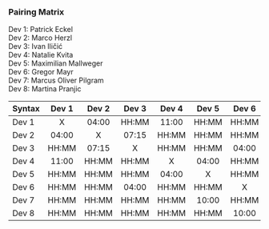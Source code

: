 ### Pairing Matrix
Dev 1: Patrick Eckel <br/>
Dev 2: Marco Herzl <br/>
Dev 3: Ivan Iličić <br/>
Dev 4: Natalie Kvita <br/>
Dev 5: Maximilian Mallweger <br/>
Dev 6: Gregor Mayr <br/>
Dev 7: Marcus Oliver Pilgram <br/>
Dev 8: Martina Pranjic <br/>

| Syntax      | Dev 1   	| Dev 2   	  | Dev 3   	| Dev 4   	  | Dev 5   	| Dev 6   	  | Dev 7   	| Dev 8   	  |
| :---        |    :----:   |    :----:   |    :----:   |    :----:   |    :----:   |    :----:   |    :----:   |    :----:   |
| Dev 1       | X           | 04:00       | HH:MM       | 11:00       | HH:MM       | HH:MM       | HH:MM       | HH:MM       |
| Dev 2       | 04:00       | X           | 07:15       | HH:MM       | HH:MM       | HH:MM       | HH:MM       | HH:MM       |
| Dev 3       | HH:MM       | 07:15       | X           | HH:MM       | HH:MM       | 04:00       | HH:MM       | HH:MM       |
| Dev 4       | 11:00       | HH:MM       | HH:MM       | X           | 04:00       | HH:MM       | HH:MM       | HH:MM       |
| Dev 5       | HH:MM       | HH:MM       | HH:MM       | 04:00       | X           | HH:MM       | 10:00       | HH:MM       |
| Dev 6       | HH:MM       | HH:MM       | 04:00       | HH:MM       | HH:MM       | X           | HH:MM       | 10:00       |
| Dev 7       | HH:MM       | HH:MM       | HH:MM       | HH:MM       | 10:00       | HH:MM       | X           | 04:00       |
| Dev 8       | HH:MM       | HH:MM       | HH:MM       | HH:MM       | HH:MM       | 10:00       | 04:00       | X           |
